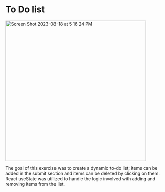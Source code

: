 # To Do list
<img width="446" alt="Screen Shot 2023-08-18 at 5 16 24 PM" src="https://github.com/jtpearson95/to-do-list/assets/130475233/eaa9de0d-58e9-474e-9b56-ff72c15b2c10">


The goal of this exercise was to create a dynamic to-do list; items can be added in the submit section and items can be deleted by clicking on them. React useState was utilized to handle the logic involved with adding and removing items from the list.
